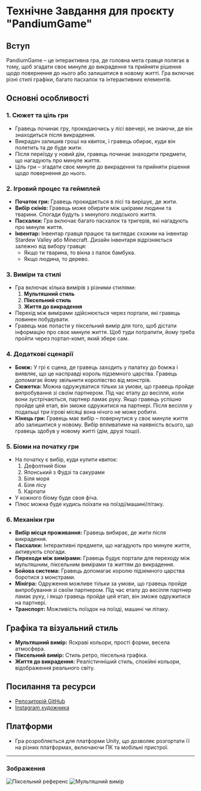 # Технічне Завдання для проєкту "PandiumGame"

## Вступ
PandiumGame – це інтерактивна гра, де головна мета гравця полягає в тому, щоб згадати своє минуле до викрадення та прийняти рішення щодо повернення до нього або залишитися в новому житті. Гра включає різні стилі графіки, багато пасхалок та інтерактивних елементів.

## Основні особливості

### 1. Сюжет та ціль гри
- Гравець починає гру, прокидаючись у лісі ввечері, не знаючи, де він знаходиться після викрадення.
- Викрадач залишив гроші на квиток, і гравець обирає, куди він полетить та де буде жити.
- Після переїзду у новий дім, гравець починає знаходити предмети, що нагадують про минуле життя.
- Ціль гри – згадати своє минуле до викрадення та прийняти рішення щодо повернення до нього.

### 2. Ігровий процес та геймплей
- **Початок гри:** Гравець прокидається в лісі та вирішує, де жити.
- **Вибір скінів:** Гравець може обирати між шкірами людини та тварини. Спогади будуть з минулого людського життя.
- **Пасхалки:** Гра включає багато пасхалок та тригерів, які нагадують про минуле життя.
- **Інвентар:** Інвентар гравця працює та виглядає схожим на інвентар Stardew Valley або Minecraft. Дизайн інвентаря відрізняється залежно від вибору гравця:
  - Якщо ти тварина, то вікна з палок бамбука.
  - Якщо людина, то дерево.

### 3. Виміри та стилі
- Гра включає кілька вимірів з різними стилями:
  1. **Мультяшний стиль**
  2. **Піксельний стиль**
  3. **Життя до викрадення**
- Перехід між вимірами здійснюється через портали, які гравець повинен побудувати.
- Гравець має попасти у піксельний вимір для того, щоб дістати інформацію про своє минуле життя. Щоб туди потрапити, йому треба пройти через портал-комп, який збере сам.

### 4. Додаткові сценарії
- **Бомж:** У грі є сцена, де гравець заходить у палатку до бомжа і виявляє, що це насправді король підземного царства. Гравець допомагає йому звільнити королівство від монстрів.
- **Сюжетка:** Можна одружуватися тільки за умови, що гравець пройде випробування зі своїм партнером. Під час етапу до весілля, коли вони зустрічаються, партнер ламає руку. Якщо гравець успішно пройде цей етап, він зможе одружитися на партнері. Після весілля у подальші три ігрові місяці вона нічого не може робити.
- **Кінець гри:** Гравець має вибір – повернутися у своє минуле життя або залишитися у новому. Вибір впливатиме на наявність всього, що гравець здобув у новому житті (дім, друзі тощо).

### 5. Біоми на початку гри
- На початку є вибір, куди купити квиток:
  1. Дефолтний біом
  2. Японський з Фудзі та сакурами
  3. Біля моря
  4. Біля лісу
  5. Карпати
- У кожного біому буде своя фіча.
- Плюс можна буде кудись поїхати на поїзді/машині/літаку.

### 6. Механіки гри
- **Вибір місця проживання:** Гравець вибирає, де жити після викрадення.
- **Пасхалки:** Інтерактивні предмети, що нагадують про минуле життя, активують спогади.
- **Переходи між вимірами:** Гравець будує портали для переходу між мультяшним, піксельним вимірами та життям до викрадення.
- **Бойова система:** Гравець допомагає королю підземного царства боротися з монстрами.
- **Мінігра:** Одруження можливе тільки за умови, що гравець пройде випробування зі своїм партнером. Під час етапу до весілля партнер ламає руку, і якщо гравець пройде цей етап, він зможе одружитися на партнері.
- **Транспорт:** Можливість поїздок на поїзді, машині чи літаку.

## Графіка та візуальний стиль
- **Мультяшний вимір:** Яскраві кольори, прості форми, весела атмосфера.
- **Піксельний вимір:** Стиль ретро, піксельна графіка.
- **Життя до викрадення:** Реалістичніший стиль, спокійні кольори, відображення реального світу.

## Посилання та ресурси
- [Репозиторій GitHub](https://github.com/PandiumGame)
- [Instagram художника](https://www.instagram.com/anasabdin?igsh=YWJrZHlkMWkxejVr)

## Платформи
- Гра розробляється для платформи Unity, що дозволяє розгортати її на різних платформах, включаючи ПК та мобільні пристрої.

---

### Зображення
![Піксельний референс](sandbox:/mnt/data/image.png)
![Мультяшний вимір](sandbox:/mnt/data/image.png)
